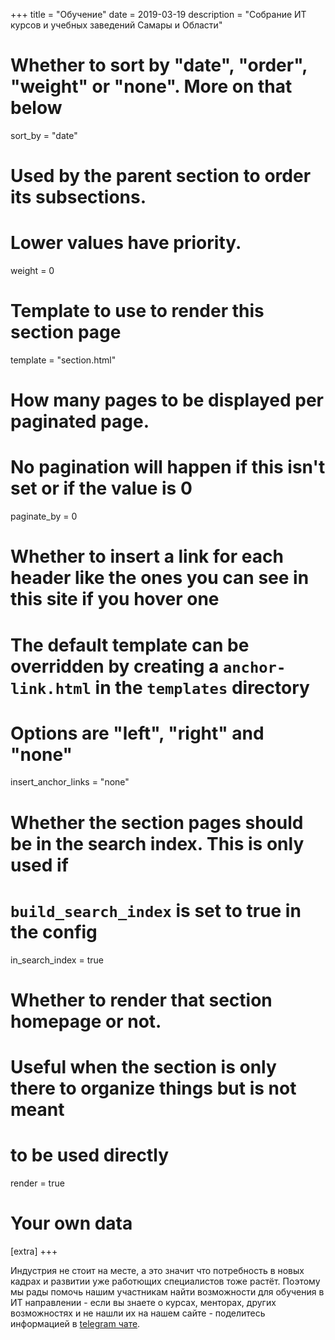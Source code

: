 +++
title = "Обучение"
date = 2019-03-19
description = "Собрание ИТ курсов и учебных заведений Самары и Области"

# Whether to sort by "date", "order", "weight" or "none". More on that below
sort_by = "date"

# Used by the parent section to order its subsections.
# Lower values have priority.
weight = 0

# Template to use to render this section page
template = "section.html"

# How many pages to be displayed per paginated page.
# No pagination will happen if this isn't set or if the value is 0
paginate_by = 0

# Whether to insert a link for each header like the ones you can see in this site if you hover one
# The default template can be overridden by creating a `anchor-link.html` in the `templates` directory
# Options are "left", "right" and "none"
insert_anchor_links = "none"

# Whether the section pages should be in the search index. This is only used if
# `build_search_index` is set to true in the config
in_search_index = true

# Whether to render that section homepage or not.
# Useful when the section is only there to organize things but is not meant
# to be used directly
render = true

# Your own data
[extra]
+++

Индустрия не стоит на месте, а это значит что потребность в новых кадрах и развитии уже работющих специалистов тоже растёт.
Поэтому мы рады помочь нашим участникам найти возможности для обучения в ИТ направлении - если вы знаете 
о курсах, менторах, других возможностях и не нашли их на нашем сайте - поделитесь информацией в [telegram чате](https://t.me/samara_it).
